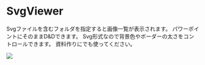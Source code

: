 # SvgViewer
Svgファイルを含むフォルダを指定すると画像一覧が表示されます。
パワーポイントにそのままD&Dできます。
Svg形式なので背景色やボーダーの太さをコントロールできます。
資料作りにでも使ってください。



<img src="https://user-images.githubusercontent.com/11988607/43125291-8a54d554-8f64-11e8-916c-47668265daad.gif">
